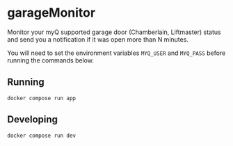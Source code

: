 # garageMonitor

Monitor your myQ supported garage door (Chamberlain, Liftmaster) status and send you a notification if it was open more than N minutes.

You will need to set the environment variables `MYQ_USER` and `MYQ_PASS` before running the commands below.

## Running
```
docker compose run app
```

## Developing
```
docker compose run dev
```
